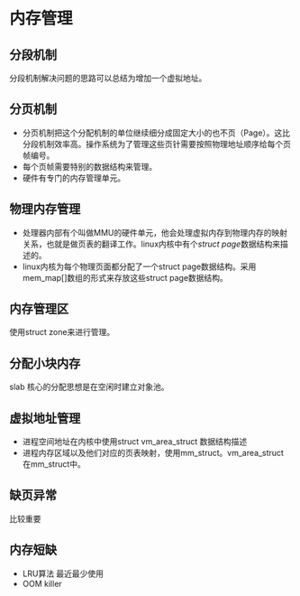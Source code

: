 # 内存管理 #

## 分段机制 ##
分段机制解决问题的思路可以总结为增加一个虚拟地址。

## 分页机制 ##

- 分页机制把这个分配机制的单位继续细分成固定大小的也不页（Page）。这比分段机制效率高。操作系统为了管理这些页针需要按照物理地址顺序给每个页帧编号。
- 每个页帧需要特别的数据结构来管理。
- 硬件有专门的内存管理单元。

## 物理内存管理 ##

- 处理器内部有个叫做MMU的硬件单元，他会处理虚拟内存到物理内存的映射关系，也就是做页表的翻译工作。linux内核中有个*struct page*数据结构来描述的。
- linux内核为每个物理页面都分配了一个struct page数据结构。采用mem_map[]数组的形式来存放这些struct page数据结构。

## 内存管理区 ##
使用struct zone来进行管理。

## 分配小块内存 ##
slab 核心的分配思想是在空闲时建立对象池。

## 虚拟地址管理 ##
- 进程空间地址在内核中使用struct vm_area_struct 数据结构描述
- 进程内存区域以及他们对应的页表映射，使用mm_struct。vm_area_struct 在mm_struct中。

## 缺页异常 ## 
比较重要

## 内存短缺 ##
- LRU算法 最近最少使用
- OOM killer                                                                                                                                                          



